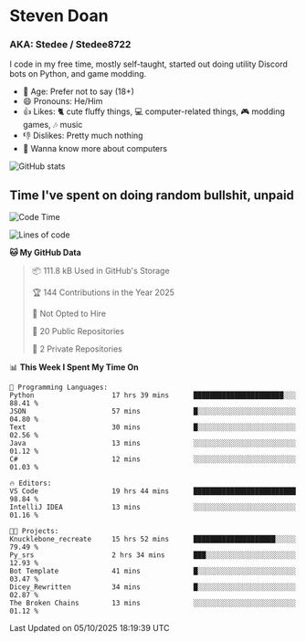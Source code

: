 # Steven Doan
### AKA: Stedee / Stedee8722
I code in my free time, mostly self-taught, started out doing utility Discord bots on Python, and game modding.

- 🤔 Age: Prefer not to say (18+)
- 😄 Pronouns: He/Him
- 👍 Likes: 🐈 cute fluffy things, 💻 computer-related things, 🎮 modding games, 🎶 music
- 👎 Dislikes: Pretty much nothing
- 🥹 Wanna know more about computers

![GitHub stats](https://github-readme-stats-iota-mocha-40.vercel.app/api?username=Stedee8722&show=prs_merged,prs_merged_percentage&show_icons=true&theme=transparent)

## Time I've spent on doing random bullshit, unpaid
<!--START_SECTION:Time I've spent on doing random bullshit, unpaid-->
![Code Time](http://img.shields.io/badge/Code%20Time-348%20hrs%207%20mins-blue)

![Lines of code](https://img.shields.io/badge/From%20Hello%20World%20I%27ve%20Written-89.2%20thousand%20lines%20of%20code-blue)

**🐱 My GitHub Data** 

> 📦 111.8 kB Used in GitHub's Storage 
 > 
> 🏆 144 Contributions in the Year 2025
 > 
> 🚫 Not Opted to Hire
 > 
> 📜 20 Public Repositories 
 > 
> 🔑 2 Private Repositories 
 > 
📊 **This Week I Spent My Time On** 

```text
💬 Programming Languages: 
Python                   17 hrs 39 mins      ██████████████████████░░░   88.41 % 
JSON                     57 mins             █░░░░░░░░░░░░░░░░░░░░░░░░   04.80 % 
Text                     30 mins             █░░░░░░░░░░░░░░░░░░░░░░░░   02.56 % 
Java                     13 mins             ░░░░░░░░░░░░░░░░░░░░░░░░░   01.12 % 
C#                       12 mins             ░░░░░░░░░░░░░░░░░░░░░░░░░   01.03 % 

🔥 Editors: 
VS Code                  19 hrs 44 mins      █████████████████████████   98.84 % 
IntelliJ IDEA            13 mins             ░░░░░░░░░░░░░░░░░░░░░░░░░   01.16 % 

🐱‍💻 Projects: 
Knucklebone_recreate     15 hrs 52 mins      ████████████████████░░░░░   79.49 % 
Py_srs                   2 hrs 34 mins       ███░░░░░░░░░░░░░░░░░░░░░░   12.93 % 
Bot Template             41 mins             █░░░░░░░░░░░░░░░░░░░░░░░░   03.47 % 
Dicey_Rewritten          34 mins             █░░░░░░░░░░░░░░░░░░░░░░░░   02.87 % 
The Broken Chains        13 mins             ░░░░░░░░░░░░░░░░░░░░░░░░░   01.12 % 
```


 Last Updated on 05/10/2025 18:19:39 UTC
<!--END_SECTION:Time I've spent on doing random bullshit, unpaid-->
